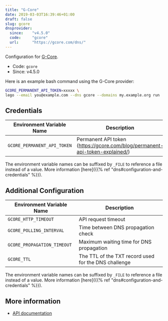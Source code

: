 ```yaml
---
title: "G-Core"
date: 2019-03-03T16:39:46+01:00
draft: false
slug: gcore
dnsprovider:
  since:    "v4.5.0"
  code:     "gcore"
  url:      "https://gcore.com/dns/"
---
```


<!-- THIS DOCUMENTATION IS AUTO-GENERATED. PLEASE DO NOT EDIT. -->
<!-- providers/dns/gcore/gcore.toml -->
<!-- THIS DOCUMENTATION IS AUTO-GENERATED. PLEASE DO NOT EDIT. -->


Configuration for [G-Core](https://gcore.com/dns/).


<!--more-->

- Code: `gcore`
- Since: v4.5.0


Here is an example bash command using the G-Core provider:

```bash
GCORE_PERMANENT_API_TOKEN=xxxxx \
lego --email you@example.com --dns gcore --domains my.example.org run
```




## Credentials

| Environment Variable Name | Description |
|-----------------------|-------------|
| `GCORE_PERMANENT_API_TOKEN` | Permanent API token (https://gcore.com/blog/permanent-api-token-explained/) |

The environment variable names can be suffixed by `_FILE` to reference a file instead of a value.
More information [here]({{% ref "dns#configuration-and-credentials" %}}).


## Additional Configuration

| Environment Variable Name | Description |
|--------------------------------|-------------|
| `GCORE_HTTP_TIMEOUT` | API request timeout |
| `GCORE_POLLING_INTERVAL` | Time between DNS propagation check |
| `GCORE_PROPAGATION_TIMEOUT` | Maximum waiting time for DNS propagation |
| `GCORE_TTL` | The TTL of the TXT record used for the DNS challenge |

The environment variable names can be suffixed by `_FILE` to reference a file instead of a value.
More information [here]({{% ref "dns#configuration-and-credentials" %}}).




## More information

- [API documentation](https://api.gcore.com/docs/dns#tag/zones)

<!-- THIS DOCUMENTATION IS AUTO-GENERATED. PLEASE DO NOT EDIT. -->
<!-- providers/dns/gcore/gcore.toml -->
<!-- THIS DOCUMENTATION IS AUTO-GENERATED. PLEASE DO NOT EDIT. -->
